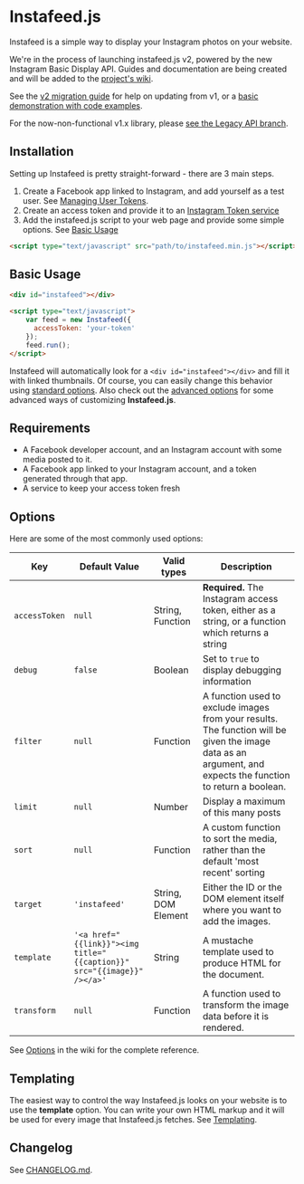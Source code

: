 # Instafeed.js

Instafeed is a simple way to display your Instagram photos on your website.

We're in the process of launching instafeed.js v2, powered by the new Instagram Basic Display API. Guides and documentation are being created and will be added to the [project's wiki](https://github.com/stevenschobert/instafeed.js/wiki).

See the [v2 migration guide](https://github.com/stevenschobert/instafeed.js/wiki/Version-2-migration-guide) for help on updating from v1, or a [basic demonstration with code examples](https://codepen.io/companionstudio/pen/rNVPGOz).

For the now-non-functional v1.x library, please [see the Legacy API branch](https://github.com/stevenschobert/instafeed.js/tree/legacy-api).

## Installation

Setting up Instafeed is pretty straight-forward - there are 3 main steps.

 1. Create a Facebook app linked to Instagram, and add yourself as a test user. See [Managing User Tokens](https://github.com/stevenschobert/instafeed.js/wiki/Managing-Access-Tokens).
 2. Create an access token and provide it to an [Instagram Token service](https://github.com/companionstudio/instagram-token-agent)
 3. Add the instafeed.js script to your web page and provide some simple options. See [Basic Usage](https://github.com/stevenschobert/instafeed.js/wiki/Basic-Usage)

```html
<script type="text/javascript" src="path/to/instafeed.min.js"></script>
```

## Basic Usage

```html
<div id="instafeed"></div>

<script type="text/javascript">
    var feed = new Instafeed({
      accessToken: 'your-token'
    });
    feed.run();
</script>
```

Instafeed will automatically look for a `<div id="instafeed"></div>` and fill it with linked thumbnails. Of course, you can easily change this behavior using [standard options](#standard-options). Also check out the [advanced options](#advanced-options) for some advanced ways of customizing __Instafeed.js__.

## Requirements

 * A Facebook developer account, and an Instagram account with some media posted to it.
 * A Facebook app linked to your Instagram account, and a token generated through that app.
 * A service to keep your access token fresh

## Options

Here are some of the most commonly used options:

| Key  | Default Value  | Valid types | Description  |
|---|---|---|---|
| `accessToken` | `null` | String, Function | **Required.** The Instagram access token, either as a string, or a function which returns a string |
| `debug` | `false` | Boolean | Set to `true` to display debugging information |
| `filter` | `null` | Function | A function used to exclude images from your results. The function will be given the image data as an argument, and expects the function to return a boolean. |
| `limit` | `null` | Number | Display a maximum of this many posts |
| `sort` | `null` | Function | A custom function to sort the media, rather than the default 'most recent' sorting|
| `target` | `'instafeed'` | String, DOM Element | Either the ID or the DOM element itself where you want to add the images. |
| `template` | `'<a href="{{link}}"><img title="{{caption}}" src="{{image}}" /></a>'` | String | A mustache template used to produce HTML for the document. |
| `transform` | `null` | Function | A function used to transform the image data before it is rendered. |

See [Options](https://github.com/stevenschobert/instafeed.js/wiki/Options-Reference) in the wiki for the complete reference.

## Templating

The easiest way to control the way Instafeed.js looks on your website is to use the __template__ option. You can write your own HTML markup and it will be used for every image that Instafeed.js fetches. See [Templating](https://github.com/stevenschobert/instafeed.js/wiki/Templating).

## Changelog

See [CHANGELOG.md](./CHANGELOG.md).
